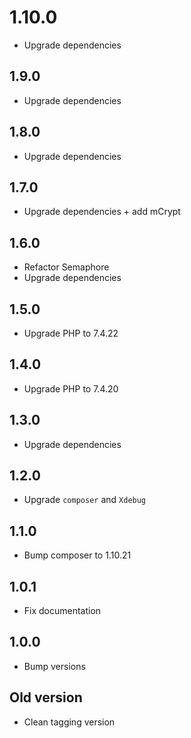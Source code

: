 # 1.10.0
+ Upgrade dependencies

## 1.9.0
+ Upgrade dependencies

## 1.8.0
+ Upgrade dependencies

## 1.7.0
+ Upgrade dependencies + add mCrypt

## 1.6.0
+ Refactor Semaphore
+ Upgrade dependencies

## 1.5.0
+ Upgrade PHP to 7.4.22

## 1.4.0
+ Upgrade PHP to 7.4.20

## 1.3.0
+ Upgrade dependencies

## 1.2.0
+ Upgrade `composer` and `Xdebug`

## 1.1.0
+ Bump composer to 1.10.21

## 1.0.1
+ Fix documentation

## 1.0.0
+ Bump versions

## Old version
+ Clean tagging version